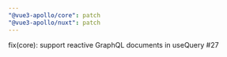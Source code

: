 ```yaml
---
"@vue3-apollo/core": patch
"@vue3-apollo/nuxt": patch
---
```


fix(core): support reactive GraphQL documents in useQuery #27
